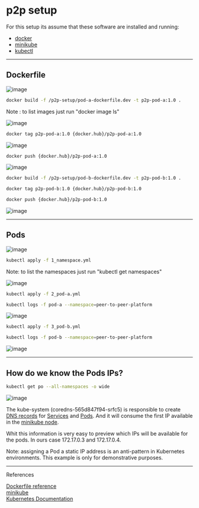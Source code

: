 # p2p setup

For this setup its assume that these software are installed and running:
<ul>
  <li><a href="https://docs.docker.com/engine/install/ubuntu/" target="_blank">docker</a></li>
  <li><a href="https://minikube.sigs.k8s.io/docs/start/" target="_blank">minikube</a></li>
  <li><a href="https://kubernetes.io/docs/tasks/tools/install-kubectl-linux/" target="_blank">kubectl</a></li>
</ul>

<hr>

## Dockerfile

![image](https://user-images.githubusercontent.com/76512851/214598654-10fe08b3-0297-4122-a26f-d12c894f7491.png)

```bash
docker build -f /p2p-setup/pod-a-dockerfile.dev -t p2p-pod-a:1.0 .
```
Note : to list images just run "docker image ls"

![image](https://user-images.githubusercontent.com/76512851/214587480-350a7121-ea38-4603-8923-17caf8b91683.png)

```bash
docker tag p2p-pod-a:1.0 {docker.hub}/p2p-pod-a:1.0
```
![image](https://user-images.githubusercontent.com/76512851/214598064-5c73f619-9dfe-412f-8622-3ec136fd8a9f.png)

```bash
docker push {docker.hub}/p2p-pod-a:1.0
```

![image](https://user-images.githubusercontent.com/76512851/214589087-f62ee2b0-d66c-4f52-9001-a417094935fe.png)


```bash
docker build -f /p2p-setup/pod-b-dockerfile.dev -t p2p-pod-b:1.0 .
```

```bash
docker tag p2p-pod-b:1.0 {docker.hub}/p2p-pod-b:1.0
```

```bash
docker push {docker.hub}/p2p-pod-b:1.0
```

![image](https://user-images.githubusercontent.com/76512851/214597726-33990b1c-45d7-4d7b-ba21-30b5cac7f17a.png)

<hr>

## Pods

![image](https://user-images.githubusercontent.com/76512851/214600031-fd6627f0-f848-461a-9555-6f0b113a3bb8.png)

```bash
kubectl apply -f 1_namespace.yml
```
Note: to list the namespaces just run "kubectl get namespaces"

![image](https://user-images.githubusercontent.com/76512851/214600792-700afd92-3553-4f1d-a3fe-cebd304d89b2.png)


```bash
kubectl apply -f 2_pod-a.yml
```

```bash
kubectl logs -f pod-a --namespace=peer-to-peer-platform
```

![image](https://user-images.githubusercontent.com/76512851/214621392-270750a6-fc6d-4dc4-9108-237ce5bd045d.png)


```bash
kubectl apply -f 3_pod-b.yml
```

```bash
kubectl logs -f pod-b --namespace=peer-to-peer-platform
```

![image](https://user-images.githubusercontent.com/76512851/214621152-36dd79a8-8007-4509-a56e-8bdc0678bf66.png)

<hr>

## How do we know the Pods IPs?

```bash
kubectl get po --all-namespaces -o wide
```

![image](https://user-images.githubusercontent.com/76512851/214622104-04577d9a-8db7-442c-b3c4-acb17429b1b5.png)

The kube-system (coredns-565d847f94-srfc5) is responsible to create [DNS records](https://kubernetes.io/docs/concepts/services-networking/dns-pod-service/) for [Services](https://minikube.sigs.k8s.io/docs/commands/service/) and [Pods](https://kubernetes.io/docs/concepts/workloads/pods/). And it will consume the first IP available in the [minikube node](https://minikube.sigs.k8s.io/docs/commands/node/#minikube-node).

Whit this information is very easy to preview which IPs will be available for the pods. In ours case 172.17.0.3 and 172.17.0.4.

Note: assigning a Pod a static IP address is an anti-pattern in Kubernetes environments. This example is only for demonstrative purposes.

<hr>

References

[Dockerfile reference](https://docs.docker.com/engine/reference/builder/)<br>
[minikube](https://minikube.sigs.k8s.io/docs/)<br>
[Kubernetes Documentation](https://kubernetes.io/docs/home/)

